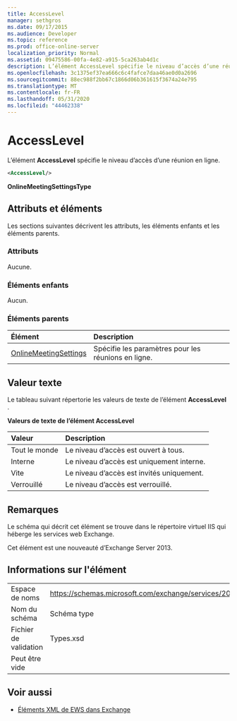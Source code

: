 ```yaml
---
title: AccessLevel
manager: sethgros
ms.date: 09/17/2015
ms.audience: Developer
ms.topic: reference
ms.prod: office-online-server
localization_priority: Normal
ms.assetid: 09475586-00fa-4e82-a915-5ca263ab4d1c
description: L’élément AccessLevel spécifie le niveau d’accès d’une réunion en ligne.
ms.openlocfilehash: 3c1375ef37ea666c6c4fafce7daa46ae0d0a2696
ms.sourcegitcommit: 88ec988f2bb67c1866d06b361615f3674a24e795
ms.translationtype: MT
ms.contentlocale: fr-FR
ms.lasthandoff: 05/31/2020
ms.locfileid: "44462338"
---
```

# <a name="accesslevel"></a>AccessLevel

L’élément **AccessLevel** spécifie le niveau d’accès d’une réunion en ligne. 
  
```XML
<AccessLevel/>
```

 **OnlineMeetingSettingsType**
## <a name="attributes-and-elements"></a>Attributs et éléments

Les sections suivantes décrivent les attributs, les éléments enfants et les éléments parents.
  
### <a name="attributes"></a>Attributs

Aucune.
  
### <a name="child-elements"></a>Éléments enfants

Aucun.
  
### <a name="parent-elements"></a>Éléments parents

|**Élément**|**Description**|
|:-----|:-----|
|[OnlineMeetingSettings](onlinemeetingsettings.md) <br/> |Spécifie les paramètres pour les réunions en ligne.  <br/> |
   
## <a name="text-value"></a>Valeur texte

Le tableau suivant répertorie les valeurs de texte de l’élément **AccessLevel** . 
  
**Valeurs de texte de l’élément AccessLevel**

|**Valeur**|**Description**|
|:-----|:-----|
|Tout le monde  <br/> |Le niveau d’accès est ouvert à tous.  <br/> |
|Interne  <br/> |Le niveau d’accès est uniquement interne.  <br/> |
|Vite  <br/> |Le niveau d’accès est invités uniquement.  <br/> |
|Verrouillé  <br/> |Le niveau d’accès est verrouillé.  <br/> |
   
## <a name="remarks"></a>Remarques

Le schéma qui décrit cet élément se trouve dans le répertoire virtuel IIS qui héberge les services web Exchange.
  
Cet élément est une nouveauté d’Exchange Server 2013.
  
## <a name="element-information"></a>Informations sur l'élément

|||
|:-----|:-----|
|Espace de noms  <br/> |https://schemas.microsoft.com/exchange/services/2006/types  <br/> |
|Nom du schéma  <br/> |Schéma type  <br/> |
|Fichier de validation  <br/> |Types.xsd  <br/> |
|Peut être vide  <br/> ||
   
## <a name="see-also"></a>Voir aussi

- [Éléments XML de EWS dans Exchange](ews-xml-elements-in-exchange.md)

